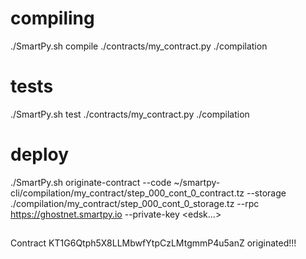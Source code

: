 # compiling
./SmartPy.sh compile ./contracts/my_contract.py ./compilation

# tests
./SmartPy.sh test ./contracts/my_contract.py ./compilation

# deploy
./SmartPy.sh originate-contract --code ~/smartpy-cli/compilation/my_contract/step_000_cont_0_contract.tz --storage ./compilation/my_contract/step_000_cont_0_storage.tz --rpc https://ghostnet.smartpy.io --private-key <edsk...>


##
Contract KT1G6Qtph5X8LLMbwfYtpCzLMtgmmP4u5anZ originated!!!